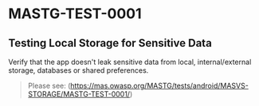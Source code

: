 #  MASTG-TEST-0001

## Testing Local Storage for Sensitive Data

Verify that the app doesn't leak sensitive data from local, internal/external storage, databases or shared preferences.

> Please see: (https://mas.owasp.org/MASTG/tests/android/MASVS-STORAGE/MASTG-TEST-0001/)